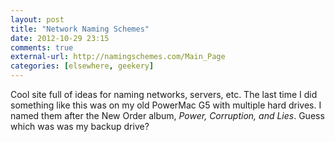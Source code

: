 ```yaml
---
layout: post
title: "Network Naming Schemes"
date: 2012-10-29 23:15
comments: true
external-url: http://namingschemes.com/Main_Page
categories: [elsewhere, geekery]
---
```


Cool site full of ideas for naming networks, servers, etc. The last time I did something like this was on my old PowerMac G5 with multiple hard drives. I named them after the New Order album, *Power, Corruption, and Lies*. Guess which was was my backup drive?